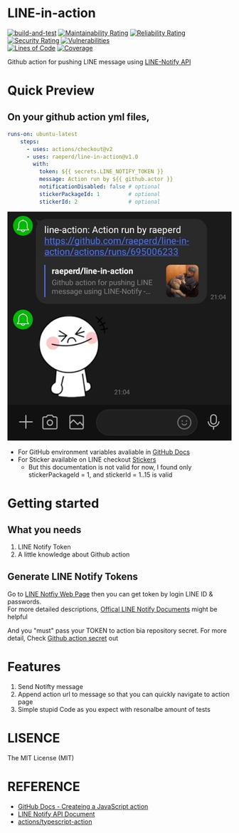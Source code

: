 # LINE-in-action

[![build-and-test](https://github.com/raeperd/line-in-action/actions/workflows/test.yml/badge.svg)](https://github.com/raeperd/line-in-action/actions/workflows/test.yml)
[![Maintainability Rating](https://sonarcloud.io/api/project_badges/measure?project=raeperd_line-in-action&metric=sqale_rating)](https://sonarcloud.io/dashboard?id=raeperd_line-in-action)
[![Reliability Rating](https://sonarcloud.io/api/project_badges/measure?project=raeperd_line-in-action&metric=reliability_rating)](https://sonarcloud.io/dashboard?id=raeperd_line-in-action)
[![Security Rating](https://sonarcloud.io/api/project_badges/measure?project=raeperd_line-in-action&metric=security_rating)](https://sonarcloud.io/dashboard?id=raeperd_line-in-action)
[![Vulnerabilities](https://sonarcloud.io/api/project_badges/measure?project=raeperd_line-in-action&metric=vulnerabilities)](https://sonarcloud.io/dashboard?id=raeperd_line-in-action)  
[![Lines of Code](https://sonarcloud.io/api/project_badges/measure?project=raeperd_line-in-action&metric=ncloc)](https://sonarcloud.io/dashboard?id=raeperd_line-in-action)
[![Coverage](https://sonarcloud.io/api/project_badges/measure?project=raeperd_line-in-action&metric=coverage)](https://sonarcloud.io/dashboard?id=raeperd_line-in-action)

Github action for pushing LINE message using [LINE-Notify API](https://notify-bot.line.me/en/)

# Quick Preview

## On your github action yml files,

```yaml
runs-on: ubuntu-latest
    steps:
      - uses: actions/checkout@v2
      - uses: raeperd/line-in-action@v1.0
        with:
          token: ${{ secrets.LINE_NOTIFY_TOKEN }}
          message: Action run by ${{ github.actor }}
          notificationDisabled: false # optional
          stickerPackageId: 1         # optional
          stickerId: 2                # optional
```

![sample-message](./doc/sample-message.jpg)

- For GitHub environment variables avaliable in [GitHub Docs](https://docs.github.com/en/actions/reference/environment-variables#default-environment-variables)
- For Sticker available on LINE checkout [Stickers](https://developers.line.biz/media/messaging-api/sticker_list.pdf)
  - But this documentation is not valid for now, I found only stickerPackageId = 1, and stickerId = 1..15 is valid

# Getting started

## What you needs

1. LINE Notify Token
2. A little knowledge about Github action

## Generate LINE Notify Tokens

Go to [LINE Notfiy Web Page](https://notify-bot.line.me/my/) then you can get token by login LINE ID & passwords.  
For more detailed descriptions, [Offical LINE Notify Documents](https://notify-bot.line.me/doc/en/) might be helpful

And you "must" pass your TOKEN to action bia repository secret.
For more detail, Check [Github action secret](https://docs.github.com/en/actions/reference/encrypted-secrets) out

# Features

1. Send Notifty message
2. Append action url to message so that you can quickly navigate to action page
3. Simple stupid Code as you expect with resonalbe amount of tests

# LISENCE

The MIT License (MIT)

# REFERENCE

- [GitHub Docs - Createing a JavaScript action](https://docs.github.com/en/actions/creating-actions/creating-a-javascript-action)
- [LINE Notify API Document](https://notify-bot.line.me/doc/en/)
- [actions/typescript-action](https://github.com/actions/typescript-action)

